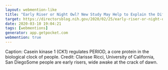 ```yaml
---
layout: webmention-like
title: "Early Riser or Night Owl? New Study May Help to Explain the Difference"
target: https://directorsblog.nih.gov/2020/02/25/early-riser-or-night-owl-new-study-may-help-to-explain-the-difference/
date: 2020-03-10 19:04:21
tags: [webmentions]
generator: app.getpocket.com
webmention: true
---
```


Caption: Casein kinase 1 (CK1) regulates PERIOD, a core protein in the
biological clock of people. Credit: Clarisse Ricci, University of California,
San DiegoSome people are early risers, wide awake at the crack of dawn.
